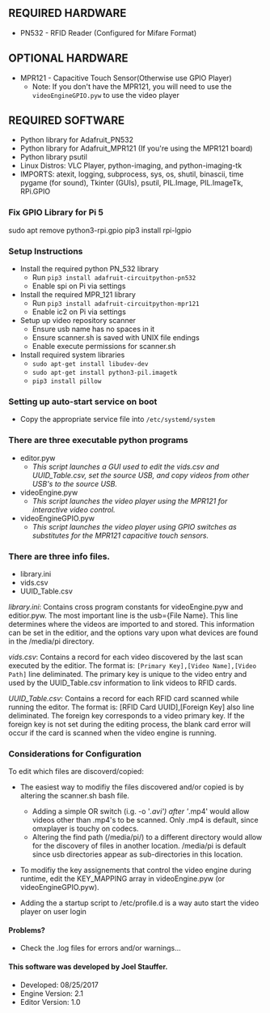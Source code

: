 
## REQUIRED HARDWARE

- PN532 - RFID Reader (Configured for Mifare Format)

## OPTIONAL HARDWARE

- MPR121 - Capacitive Touch Sensor(Otherwise use GPIO Player)
   - Note: If you don't have the MPR121, you will need to use the `videoEngineGPIO.pyw` to use the video player

## REQUIRED SOFTWARE
- Python library for Adafruit_PN532
- Python library for Adafruit_MPR121 (If you're using the MPR121 board)
- Python library psutil
- Linux Distros: VLC Player, python-imaging, and python-imaging-tk
- IMPORTS: atexit, logging, subprocess, sys, os, shutil, binascii, time
 pygame (for sound), Tkinter (GUIs), psutil, PIL.Image, PIL.ImageTk, RPi.GPIO

### Fix GPIO Library for Pi 5
sudo apt remove python3-rpi.gpio
pip3 install rpi-lgpio

### Setup Instructions
 - Install the required python PN_532 library
     - Run `pip3 install adafruit-circuitpython-pn532`
     - Enable spi on Pi via settings
 - Install the required MPR_121 library
     - Run `pip3 install adafruit-circuitpython-mpr121`
     - Enable ic2 on Pi via settings
 - Setup up video repository scanner
     - Ensure usb name has no spaces in it
     - Ensure scanner.sh is saved with UNIX file endings
     - Enable execute permissions for scanner.sh 
 - Install required system libraries
     - `sudo apt-get install libudev-dev`
     - `sudo apt-get install python3-pil.imagetk`
     - `pip3 install pillow`

### Setting up auto-start service on boot

 - Copy the appropriate service file into `/etc/systemd/system`

### There are three executable python programs

 - editor.pyw
    - *This script launches a GUI used to edit the vids.csv and UUID_Table.csv, set the source USB, and copy videos from other USB's to the source USB.*
 - videoEngine.pyw
    - *This script launches the video player using the MPR121 for interactive video control.*
 - videoEngineGPIO.pyw
    - *This script launches the video player using GPIO switches as substitutes for the MPR121 capacitive touch sensors.*

### There are three info files.

 - library.ini
 - vids.csv
 - UUID_Table.csv

*library.ini*: Contains cross program constants for videoEngine.pyw and
editior.pyw. The most important line is the usb={File Name}. This line
determines where the videos are imported to and stored. This information
can be set in the editior, and the options vary upon what devices are 
found in the /media/pi directory.

*vids.csv*: Contains a record for each video discovered by the last scan
executed by the editior. The format is: 
   `[Primary Key],[Video Name],[Video Path]`
line deliminated. The primary key is unique to the video entry and used
by the UUID_Table.csv information to link videos to RFID cards.

*UUID_Table.csv*: Contains a record for each RFID card scanned while 
running the editor. The format is:
   [RFID Card UUID],[Foreign Key]
also line deliminated. The foreign key corresponds to a video primary
key. If the foreign key is not set during the editing process, the
blank card error will occur if the card is scanned when the video 
engine is running.

### Considerations for Configuration
To edit which files are discoverd/copied:

 - The easiest way to modifiy the files discovered and/or copied is by
    altering the scanner.sh bash file.
    - Adding a simple OR switch (i.g. -o '*.avi') after '*.mp4' would
       allow videos other than .mp4's to be scanned. Only .mp4 is 
       default, since omxplayer is touchy on codecs.
    - Altering the find path (/media/pi/) to a different directory would
       allow for the discovery of files in another location. /media/pi is default
       since usb directories appear as sub-directories in this location.

 - To modifiy the key assignements that control the video engine during
    runtime, edit the KEY_MAPPING array in videoEngine.pyw (or videoEngineGPIO.pyw).

 - Adding the a startup script  to /etc/profile.d is a way
	auto start the video player on user login

#### Problems?
- Check the .log files for errors and/or warnings...

#### This software was developed by Joel Stauffer.
- Developed: 08/25/2017
- Engine Version: 2.1
- Editor Version: 1.0
